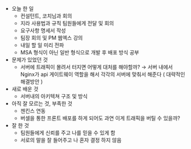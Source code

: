 - 오늘 한 일
    - 컨설턴트, 코치님과 회의
    - 지라 사용법과 규칙 팀원들에게 전달 및 회의
    - 요구사항 명세서 작성
    - 팀장 회의 및 PM 웹엑스 강의
    - 내일 할 일 미리 전파
    - MSA 형식이 아닌 일반 형식으로 개발 후 배포 방식 공부
- 문제가 있었던 것
    - 서버에 트래픽이 몰려서 터지면 어떻게 대처를 해야할까? → 서버 내에서 Nginx가 api 게이트웨이 역할을 해서 각각의 서버에 맞춰서 해준다 ( 대략적인 해결방안 )
- 새로 배운 것
    - 서버내의 아키텍쳐 구조 및 방식
- 아직 잘 모르는 것, 부족한 것
    - 젠킨스 연동
    - 버셀을 통한 프론트 배포를 하게 되어도 과연 이게 트래픽을 버틸 수 있을까?
- 잘 한 것
    - 팀원들에게 신뢰를 주고 나를 믿을 수 있게 함
    - 서로의 말을 잘 들어주고 나 혼자 결정 하지 않음